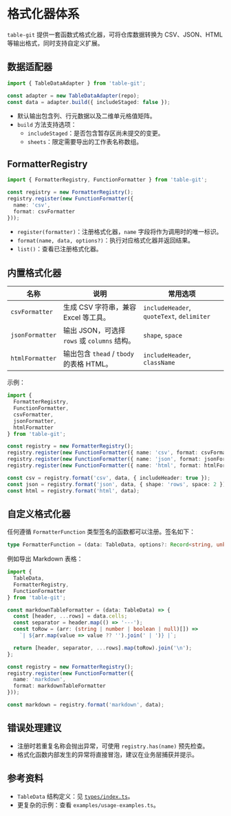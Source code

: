 # 格式化器体系

`table-git` 提供一套函数式格式化器，可将仓库数据转换为 CSV、JSON、HTML 等输出格式，同时支持自定义扩展。

## 数据适配器

```typescript
import { TableDataAdapter } from 'table-git';

const adapter = new TableDataAdapter(repo);
const data = adapter.build({ includeStaged: false });
```

- 默认输出包含列、行元数据以及二维单元格值矩阵。
- `build` 方法支持选项：
  - `includeStaged`：是否包含暂存区尚未提交的变更。
  - `sheets`：限定需要导出的工作表名称数组。

## FormatterRegistry

```typescript
import { FormatterRegistry, FunctionFormatter } from 'table-git';

const registry = new FormatterRegistry();
registry.register(new FunctionFormatter({
  name: 'csv',
  format: csvFormatter
}));
```

- `register(formatter)`：注册格式化器，`name` 字段将作为调用时的唯一标识。
- `format(name, data, options?)`：执行对应格式化器并返回结果。
- `list()`：查看已注册格式化器。

## 内置格式化器

| 名称 | 说明 | 常用选项 |
| ---- | ---- | -------- |
| `csvFormatter` | 生成 CSV 字符串，兼容 Excel 等工具。 | `includeHeader`, `quoteText`, `delimiter` |
| `jsonFormatter` | 输出 JSON，可选择 `rows` 或 `columns` 结构。 | `shape`, `space` |
| `htmlFormatter` | 输出包含 `thead` / `tbody` 的表格 HTML。 | `includeHeader`, `className` |

示例：

```typescript
import {
  FormatterRegistry,
  FunctionFormatter,
  csvFormatter,
  jsonFormatter,
  htmlFormatter
} from 'table-git';

const registry = new FormatterRegistry();
registry.register(new FunctionFormatter({ name: 'csv', format: csvFormatter }));
registry.register(new FunctionFormatter({ name: 'json', format: jsonFormatter }));
registry.register(new FunctionFormatter({ name: 'html', format: htmlFormatter }));

const csv = registry.format('csv', data, { includeHeader: true });
const json = registry.format('json', data, { shape: 'rows', space: 2 });
const html = registry.format('html', data);
```

## 自定义格式化器

任何遵循 `FormatterFunction` 类型签名的函数都可以注册。签名如下：

```typescript
type FormatterFunction = (data: TableData, options?: Record<string, unknown>) => unknown;
```

例如导出 Markdown 表格：

```typescript
import {
  TableData,
  FormatterRegistry,
  FunctionFormatter
} from 'table-git';

const markdownTableFormatter = (data: TableData) => {
  const [header, ...rows] = data.cells;
  const separator = header.map(() => '---');
  const toRow = (arr: (string | number | boolean | null)[]) =>
    `| ${arr.map(value => value ?? '').join(' | ')} |`;

  return [header, separator, ...rows].map(toRow).join('\n');
};

const registry = new FormatterRegistry();
registry.register(new FunctionFormatter({
  name: 'markdown',
  format: markdownTableFormatter
}));

const markdown = registry.format('markdown', data);
```

## 错误处理建议

- 注册时若重复名称会抛出异常，可使用 `registry.has(name)` 预先检查。
- 格式化函数内部发生的异常将直接冒泡，建议在业务层捕获并提示。

## 参考资料

- `TableData` 结构定义：见 [`types/index.ts`](../src/types/index.ts)。
- 更复杂的示例：查看 `examples/usage-examples.ts`。
